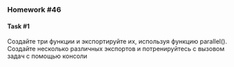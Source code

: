 ### Homework #46

#### Task #1
Создайте три функции и экспортируйте их, используя функцию parallel(). Создайте несколько различных экспортов и потренируйтесь с вызовом задач с помощью консоли